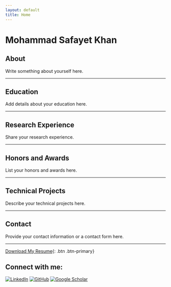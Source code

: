 ```yaml
---
layout: default
title: Home
---
```


# Mohammad Safayet Khan

## <a id="about"></a>About
Write something about yourself here.

---

## <a id="education"></a>Education
Add details about your education here.

---

## <a id="research-experience"></a>Research Experience
Share your research experience.

---

## <a id="honors-and-awards"></a>Honors and Awards
List your honors and awards here.

---

## <a id="technical-projects"></a>Technical Projects
Describe your technical projects here.

---

## <a id="contact"></a>Contact
Provide your contact information or a contact form here.

---

[Download My Resume](path/to/your/resume.pdf){: .btn .btn-primary}

## Connect with me:
[![LinkedIn](assets/images/linkedin.png)](https://www.linkedin.com/in/yourprofile)
[![GitHub](assets/images/github.png)](https://github.com/yourgithub)
[![Google Scholar](assets/images/googlescholar.png)](https://scholar.google.com/yourprofile)
